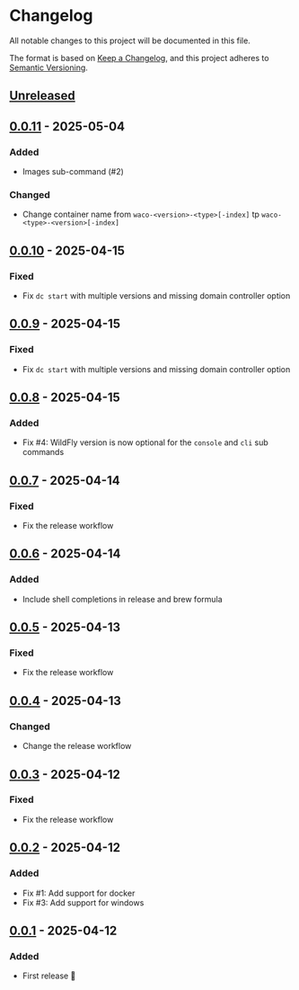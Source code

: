 # Changelog

All notable changes to this project will be documented in this file.

The format is based on [Keep a Changelog](https://keepachangelog.com/en/1.0.0/),
and this project adheres to [Semantic Versioning](https://semver.org/spec/v2.0.0.html).

## [Unreleased]

## [0.0.11] - 2025-05-04

### Added

- Images sub-command (#2)

### Changed

- Change container name from `waco-<version>-<type>[-index]` tp `waco-<type>-<version>[-index]`

## [0.0.10] - 2025-04-15

### Fixed

- Fix `dc start` with multiple versions and missing domain controller option

## [0.0.9] - 2025-04-15

### Fixed

- Fix `dc start` with multiple versions and missing domain controller option

## [0.0.8] - 2025-04-15

### Added

- Fix #4: WildFly version is now optional for the `console` and `cli` sub commands

## [0.0.7] - 2025-04-14

### Fixed

- Fix the release workflow

## [0.0.6] - 2025-04-14

### Added

- Include shell completions in release and brew formula

## [0.0.5] - 2025-04-13

### Fixed

- Fix the release workflow

## [0.0.4] - 2025-04-13

### Changed

- Change the release workflow

## [0.0.3] - 2025-04-12

### Fixed

- Fix the release workflow

## [0.0.2] - 2025-04-12

### Added

- Fix #1: Add support for docker
- Fix #3: Add support for windows

## [0.0.1] - 2025-04-12

### Added

- First release 🎉











[Unreleased]: https://github.com/hpehl/waco/compare/v0.0.11...HEAD
[0.0.11]: https://github.com/hpehl/waco/compare/v0.0.10...v0.0.11
[0.0.10]: https://github.com/hpehl/waco/compare/v0.0.9...v0.0.10
[0.0.9]: https://github.com/hpehl/waco/compare/v0.0.8...v0.0.9
[0.0.8]: https://github.com/hpehl/waco/compare/v0.0.7...v0.0.8
[0.0.7]: https://github.com/hpehl/waco/compare/v0.0.6...v0.0.7
[0.0.6]: https://github.com/hpehl/waco/compare/v0.0.5...v0.0.6
[0.0.5]: https://github.com/hpehl/waco/compare/v0.0.4...v0.0.5
[0.0.4]: https://github.com/hpehl/waco/compare/v0.0.3...v0.0.4
[0.0.3]: https://github.com/hpehl/waco/compare/v0.0.2...v0.0.3
[0.0.2]: https://github.com/hpehl/waco/compare/v0.0.1...v0.0.2
[0.0.1]: https://github.com/hpehl/waco/releases/tag/v0.0.1
